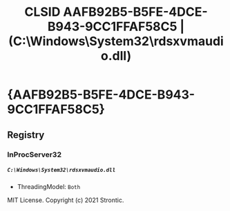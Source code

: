 ﻿---
title: "CLSID AAFB92B5-B5FE-4DCE-B943-9CC1FFAF58C5 | (C:\\Windows\\System32\\rdsxvmaudio.dll)"
excerpt: What is COM-Object CLSID AAFB92B5-B5FE-4DCE-B943-9CC1FFAF58C5?
---

# {AAFB92B5-B5FE-4DCE-B943-9CC1FFAF58C5}


## Registry


### InProcServer32

##### `C:\Windows\System32\rdsxvmaudio.dll`
* ThreadingModel: `Both`

MIT License. Copyright (c) 2021 Strontic.


